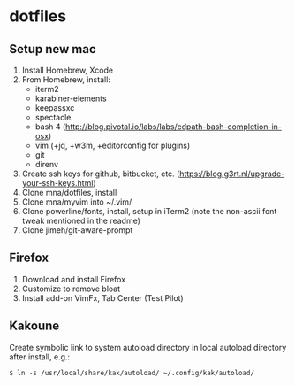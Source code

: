 # dotfiles

## Setup new mac

1. Install Homebrew, Xcode
2. From Homebrew, install:
    - iterm2
    - karabiner-elements
    - keepassxc
    - spectacle
    - bash 4 (http://blog.pivotal.io/labs/labs/cdpath-bash-completion-in-osx)
    - vim (+jq, +w3m, +editorconfig for plugins)
    - git
    - direnv
3. Create ssh keys for github, bitbucket, etc. (https://blog.g3rt.nl/upgrade-your-ssh-keys.html)
4. Clone mna/dotfiles, install
5. Clone mna/myvim into ~/.vim/
6. Clone powerline/fonts, install, setup in iTerm2 (note the non-ascii font tweak mentioned in the readme)
7. Clone jimeh/git-aware-prompt

## Firefox

1. Download and install Firefox
2. Customize to remove bloat
3. Install add-on VimFx, Tab Center (Test Pilot)

## Kakoune

Create symbolic link to system autoload directory in local autoload directory after install, e.g.:

```
$ ln -s /usr/local/share/kak/autoload/ ~/.config/kak/autoload/
```

